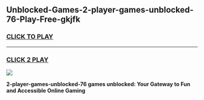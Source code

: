 
## Unblocked-Games-2-player-games-unblocked-76-Play-Free-gkjfk
<h3>
<a href="https://premium76.site?title=2-player-games-unblocked-76&ref=23A">CLICK TO PLAY</a></h3>
<hr>

<h3>
<a href="https://premium76.site?title=2-player-games-unblocked-76&ref=23A">CLICK 2 PLAY</a>
  
</h3>

<a href="https://premium76.site?title=2-player-games-unblocked-76&ref=23A"><img src="https://clearcache.store/games.png"></a>


**2-player-games-unblocked-76 games unblocked: Your Gateway to Fun and Accessible Online Gaming**
